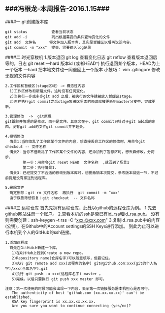 ###冯根龙-本周报告-2016.1.15###
---
####一.git创建版本库

    git status           查看当前状态
    git add -i           列出根据需要的条件查询变化的文件
    git add  文件名      将文件加入版本库，其实是暂缓区以后再说该内容。
    git commit -m "xxx"  提交，需要输入log记录

####二.时光穿梭机
    1.版本退回
    git log                               查看变化日志
    git reflow                            查看版本退回后等的，日志
    git reset —hard  版本id (或者HEAD^)    执行退回某个版本，HEAD为上一个版本
                                          —hard 把本地文件也一同退回上一个版本
    小技巧：
    vim .gitingore                        修改无视的文件内容
  
    2.工作区和暂缓区(stage区域) -> 概念性内容
      1)工作区修改和新建文件，这时没有任何变化。
      2)当执行一步或多步git add 之后，被执行的文件就被放入暂缓区stage。
	  3)再在执行git commit之后stage暂缓区里面的修改就被更新到master分支中，完成更新。

	3.管理修改  ->  git原理
    git跟踪并管理的是修改，而不是文件。其意义在于，git commit只针对于git add后的东西，没有git add的文件git commit并不理会。

	4.撤销修改
      情景1:当你改乱了工作区某个文件的内容，想直接丢弃工作区的修改时，用命令git checkout -- 文件名称
      情景2：当你不但改乱了工作区某个文件的内容，还添加到了暂存区时，想丢弃修改，分两步，
            第一步：用命令git reset HEAD  文件名称  ,就回到了场景1
            第二步：执行情景1.
      情景3：已经提交了不合适的修改到版本库时，想要撤销本次提交，参考版本回退一节，不过前提是没有推送到远程库。

    5.删除文件
      确定删除：git rm 文件名称  再执行  git commit -m “xxx"
      由于误删除想恢复：git checkout  -- 文件名称

####三.远程仓库
    首先先拥有远程仓库，此处以github的远程仓库为例。
     1.先去github网站注册一个账户。
     2.查看本机的ssh是否已有id_rsa和id_rsa.pub。
        没有则需要创建：ssh-keygen -t rss -C “xxx.@xxx.com"
     3.复制id_rsa.pub中的内容(公钥)，在Github中的Account settings的SSH Keys进行添加。
       到此为止可以进行本机到个人的GitHub的ssh链接。

    1.添加远程库
      首先在GitHub上新建一个库。
       1)在GitHub上找到Create a new repo。
       2)Repository name(仓库名字)可以随意填写，但要记住。
       3)执行 git remote add xxx(远程库的名字) git@github.com:xxx(git的个人名字)/xxx(仓库名字).git
       4)执行 git push -u xxx(远程库名字) master 。
       5)完成。以后只要执行 git push xxx master 即可。

    注意：第一次使用的时候可能会出现一下内容，表示第一次链接服务器本机担心是否可行。
	   The authenticity of host 'github.com (xx.xx.xx.xx)' can't be established.
       RSA key fingerprint is xx.xx.xx.xx.xx.
       Are you sure you want to continue connecting (yes/no)?


